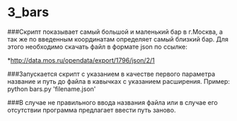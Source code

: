 # 3_bars
###Скрипт показывает самый большой и маленький бар в г.Москва, 
а так же по введенным координатам определяет самый близкий бар. 
Для этого необходимо скачать файл в формате json по ссылке:

*http://data.mos.ru/opendata/export/1796/json/2/1

###Запускается скрипт с указанием в качестве первого параметра название
и путь до файла в кавычках с указанием расширения.
Пример: python bars.py 'filename.json'

###В случае не правильного ввода названия файла или в случае его отсутствии программа предлагает ввести путь заново.
